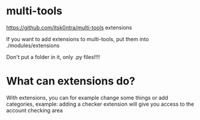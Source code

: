 # multi-tools
https://github.com/itsk0ntra/multi-tools extensions

If you want to add extensions to multi-tools, put them into ./modules/extensions

Don't put a folder in it, only .py files!!!!

# What can extensions do?
With extensions, you can for example change some things or add categories, example: adding a checker extension will give you access to the account checking area
